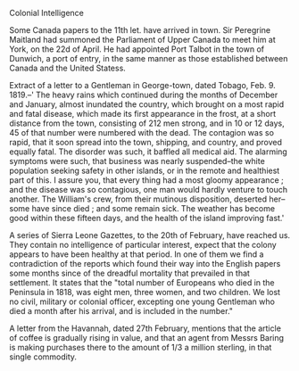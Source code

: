  Colonial Intelligence  Some Canada papers to the 11th let. have arrived in town. Sir Peregrine Maitland had summoned the Parliament of Upper Canada to meet him at York, on the 22d of April. He had appointed Port Talbot in the town of Dunwich, a port of entry, in the same manner as those established between Canada and the United Statess.  Extract of a letter to a Gentleman in George-town, dated Tobago, Feb. 9. 1819.–' The heavy rains which continued during the months of December and January, almost inundated the country, which brought on a most rapid and fatal disease, which made its first appearance in the frost, at a short distance from the town, consisting of 212 men strong, and in 10 or 12 days, 45 of that number were numbered with the dead. The contagion was so rapid, that it soon spread into the town, shipping, and country, and proved equally fatal. The disorder was such, it baffled all medical aid. The alarming symptoms were such, that business was nearly suspended–the white population seeking safety in other islands, or in the remote and healthiest part of this. I assure you, that every thing had a most gloomy appearance ; and the disease was so contagious, one man would hardly venture to touch another. The William's crew, from their mutinous disposition, deserted her–some have since died ; and some remain sick. The weather has become good within these fifteen days, and the health of the island improving fast.'  A series of Sierra Leone Gazettes, to the 20th of February, have reached us. They contain no intelligence of particular interest, expect that the colony appears to have been healthy at that period. In one of them we find a contradiction of the reports which found their way into the English papers some months since of the dreadful mortality that prevailed in that settlement. It states that the "total number of Europeans who died in the Peninsula in 1818, was eight men, three women, and two children. We lost no civil, military or colonial officer, excepting one young Gentleman who died a month after his arrival, and is included in the number."  A letter from the Havannah, dated 27th February, mentions that the article of coffee is gradually rising in value, and that an agent from Messrs Baring is making purchases there to the amount of 1/3 a million sterling, in that single commodity.